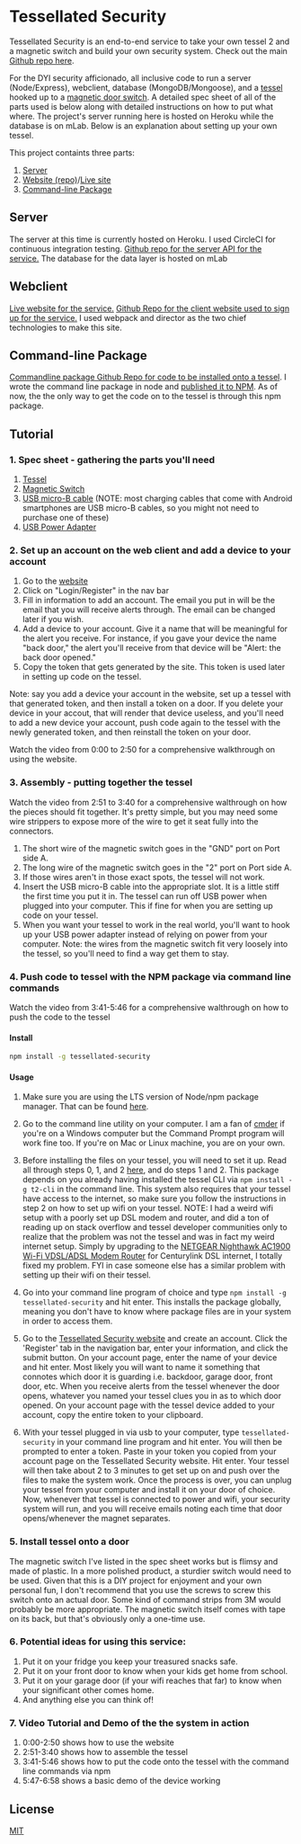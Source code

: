 # Tessellated Security
Tessellated Security is an end-to-end service to take your own tessel 2 and a magnetic switch and build your own security system. Check out the main [Github repo here](https://github.com/EnshaednHiker/tessellated-security). 

For the DYI security afficionado, all inclusive code to run a server (Node/Express), webclient, database (MongoDB/Mongoose), and a [tessel](https://tessel.io/) hooked up to a [magnetic door switch](https://www.sparkfun.com/products/13247). A detailed spec sheet of all of the parts used is below along with detailed instructions on how to put what where.  The project's server running here is hosted on Heroku while the database is on mLab. Below is an explanation about setting up your own tessel.

This project containts three parts:

1. [Server](https://github.com/EnshaednHiker/tessellated-security-server)
2. [Website (repo)](https://github.com/EnshaednHiker/tessellated-security-webclient)/[Live site](https://enshaednhiker.github.io/tessellated-security-webclient/) 
3. [Command-line Package](https://github.com/EnshaednHiker/tessellated-security-command-line-package)


## Server
The server at this time is currently hosted on Heroku. I used CircleCI for continuous integration testing. [Github repo for the server API for the service.](https://github.com/EnshaednHiker/tessellated-security-server) The database for the data layer is hosted on mLab

## Webclient
[Live website for the service.](https://enshaednhiker.github.io/tessellated-security-webclient/) [Github Repo for the client website used to sign up for the service.](https://github.com/EnshaednHiker/tessellated-security-webclient) I used webpack and director as the two chief technologies to make this site.   

## Command-line Package
[Commandline package Github Repo for code to be installed onto a tessel](https://github.com/EnshaednHiker/tessellated-security-command-line-package). I wrote the command line package in node and [published it to NPM](https://www.npmjs.com/package/tessellated-security). As of now, the the only way to get the code on to the tessel is through this npm package. 

## Tutorial

### 1. Spec sheet - gathering the parts you'll need

1. [Tessel](https://www.sparkfun.com/products/13841?ref=tessel.io)
2. [Magnetic Switch](https://www.sparkfun.com/products/13247)
3. [USB micro-B cable](https://www.sparkfun.com/products/10215) (NOTE: most charging cables that come with Android smartphones are USB micro-B cables, so you  might not need to purchase one of these)
4. [USB Power Adapter](https://www.sparkfun.com/products/11456)

### 2. Set up an account on the web client and add a device to your account

1. Go to the [website](https://enshaednhiker.github.io/tessellated-security-webclient/)
2. Click on "Login/Register" in the nav bar
3. Fill in information to add an account. The email you put in will be the email that you will receive alerts through. The email can be changed later if you wish.
4. Add a device to your account. Give it a name that will be meaningful for the alert you receive. For instance, if you gave your device the name "back door," the alert you'll receive from that device will be "Alert: the back door opened."
5. Copy the token that gets generated by the site. This token is used later in setting up code on the tessel.

Note: say you add a device your account in the website, set up a tessel with that generated token, and then install a token on a door. If you delete your device in your accout, that will render that device useless, and you'll need to add a new device your account, push code again to the tessel with the newly generated token, and then reinstall the token on your door.

Watch the video from 0:00 to 2:50 for a comprehensive walkthrough on using the website.

### 3. Assembly - putting together the tessel

Watch the video from 2:51 to 3:40 for a comprehensive walthrough on how the pieces should fit together. It's pretty simple, but you may need some wire strippers to expose more of the wire to get it seat fully into the connectors. 

1. The short wire of the magnetic switch goes in the "GND" port on Port side A.
2. The long wire of the magnetic switch goes in the "2" port on Port side A.
3. If those wires aren't in those exact spots, the tessel will not work.
4. Insert the USB micro-B cable into the appropriate slot. It is a little stiff the first time you put it in. The tessel can run off USB power when plugged into your computer. This if fine for when you are setting up code on your tessel.
5. When you want your tessel to work in the real world, you'll want to hook up your USB power adapter instead of relying on power from your computer.
Note: the wires from the magnetic switch fit very loosely into the tessel, so you'll need to find a way get them to stay.
 
### 4. Push code to tessel with the NPM package via command line commands

Watch the video from 3:41-5:46 for a comprehensive walthrough on how to push the code to the tessel

#### Install

```bash
npm install -g tessellated-security
```

#### Usage

1. Make sure you are using the LTS version of Node/npm package manager. That can be found [here](https://nodejs.org/en/).

2. Go to the command line utility on your computer. I am a fan of [cmder](http://cmder.net/) if you're on a Windows computer but the Command Prompt program will work fine too. If you're on Mac or Linux machine, you are on your own.

3. Before installing the files on your tessel, you will need to set it up. Read all through steps 0, 1, and 2 [here](https://tessel.github.io/t2-start/), and do steps 1 and 2.  This package depends on you already having installed the tessel CLI via `npm install -g t2-cli` in the command line.  This system also requires that your tessel have access to the internet, so make sure you follow the instructions in step 2 on how to set up wifi on your tessel. NOTE: I had a weird wifi setup with a poorly set up DSL modem and router, and did a ton of reading up on stack overflow and tessel developer communities only to realize that the problem was not the tessel and was in fact my weird internet setup. Simply by upgrading to the [NETGEAR Nighthawk AC1900 Wi-Fi VDSL/ADSL Modem Router](https://www.amazon.com/gp/product/B0111MRL4S/ref=oh_aui_search_detailpage?ie=UTF8&psc=1) for Centurylink DSL internet, I totally fixed my problem. FYI in case someone else has a similar problem with setting up their wifi on their tessel.

4. Go into your command line program of choice and type `npm install -g tessellated-security` and hit enter. This installs the package globally, meaning you don't have to know where package files are in your system in order to access them.

5. Go to the [Tessellated Security website](https://enshaednhiker.github.io/tessellated-security-webclient/) and create an account. Click the 'Register' tab in the navigation bar, enter your information, and click the submit button. On your account page, enter the name of your device and hit enter. Most likely you will want to name it something that connotes which door it is guarding i.e. backdoor, garage door, front door, etc. When you receive alerts from the tessel whenever the door opens, whatever you named your tessel clues you in as to which door opened. On your account page with the tessel device added to your account, copy the entire token to your clipboard.

6. With your tessel plugged in via usb to your computer, type `tessellated-security` in your command line program and hit enter. You will then be prompted to enter a token. Paste in your token you copied from your account page on the Tessellated Security website.  Hit enter.  Your tessel will then take about 2 to 3 minutes to get set up on and push over the files to make the system work. Once the process is over, you can unplug your tessel from your computer and install it on your door of choice. Now, whenever that tessel is connected to power and wifi, your security system will run, and you will receive emails noting each time that door opens/whenever the magnet separates. 

### 5. Install tessel onto a door

The magnetic switch I've listed in the spec sheet works but is flimsy and made of plastic. In a more polished product, a sturdier switch would need to be used.  Given that this is a DIY project for enjoyment and your own personal fun, I don't recommend that you use the screws to screw this switch onto an actual door. Some kind of command strips from 3M would probably be more appropriate. The magnetic switch itself comes with tape on its back, but that's obviously only a one-time use. 

### 6. Potential ideas for using this service:

1. Put it on your fridge you keep your treasured snacks safe.
2. Put it on your front door to know when your kids get home from school.
3. Put it on your garage door (if your wifi reaches that far) to know when your significant other comes home.
4. And anything else you can think of!

### 7. Video Tutorial and Demo of the the system in action

<a width="560" height="315" src="https://www.youtube.com/embed/RgxG61hzV68" frameborder="0" allowfullscreen></a>

1. 0:00-2:50 shows how to use the website
2. 2:51-3:40 shows how to assemble the tessel
3. 3:41-5:46 shows how to put the code onto the tessel with the command line commands via npm
4. 5:47-6:58 shows a basic demo of the device working

## License

[MIT](http://vjpr.mit-license.org)
